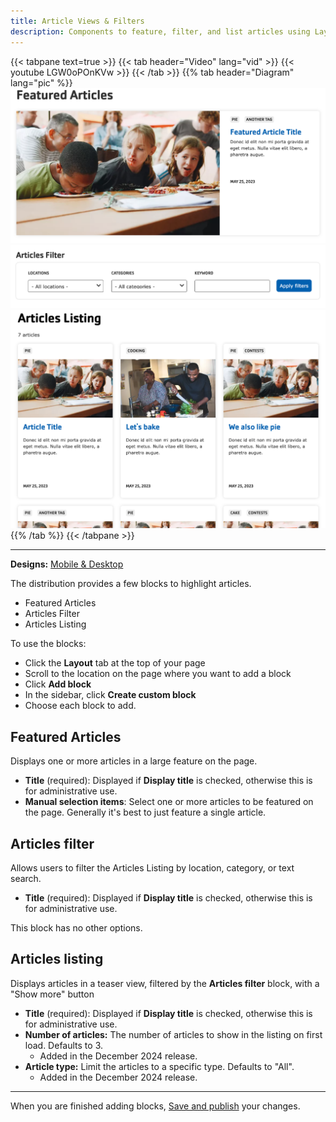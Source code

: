 ```yaml
---
title: Article Views & Filters
description: Components to feature, filter, and list articles using Layout Builder.
---
```


{{< tabpane text=true >}}
{{< tab header="Video" lang="vid" >}}
{{< youtube LGW0oPOnKVw >}}
{{< /tab >}}
{{% tab header="Diagram" lang="pic" %}}
![A screenshot showing the Featured articles block.](article-views--featured.png)
![A screenshot showing the Articles filter block.](article-views--filter.png)
![A screenshot showing the Articles listing block.](article-views--listing.png)
{{% /tab %}}
{{< /tabpane >}}

-----

**Designs:** [Mobile & Desktop](<../../../../../../assets/img/designs/lb-ui-kit/Article List.jpg>)

The distribution provides a few blocks to highlight articles.

- Featured Articles
- Articles Filter
- Articles Listing

To use the blocks:

- Click the **Layout** tab at the top of your page
- Scroll to the location on the page where you want to add a block
- Click **Add block**
- In the sidebar, click **Create custom block**
- Choose each block to add.

## Featured Articles

Displays one or more articles in a large feature on the page.

- **Title** (required): Displayed if **Display title** is checked, otherwise this is for administrative use.
- **Manual selection items**: Select one or more articles to be featured on the page. Generally it's best to just feature a single article.

## Articles filter

Allows users to filter the Articles Listing by location, category, or text search.

- **Title** (required): Displayed if **Display title** is checked, otherwise this is for administrative use.

This block has no other options.

## Articles listing

Displays articles in a teaser view, filtered by the **Articles filter** block, with a "Show more" button

- **Title** (required): Displayed if **Display title** is checked, otherwise this is for administrative use.
- **Number of articles:** The number of articles to show in the listing on first load. Defaults to 3.
  - Added in the December 2024 release.
- **Article type:** Limit the articles to a specific type. Defaults to "All".
  - Added in the December 2024 release.

---

When you are finished adding blocks, [Save and publish](../#saving-and-publishing) your changes.
